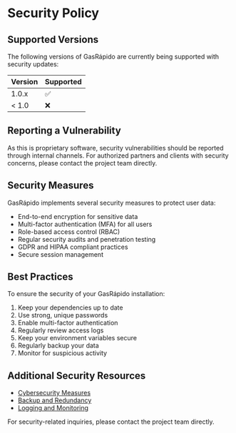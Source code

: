 # Security Policy

## Supported Versions

The following versions of GasRápido are currently being supported with security updates:

| Version | Supported          |
| ------- | ------------------ |
| 1.0.x   | :white_check_mark: |
| < 1.0   | :x:                |

## Reporting a Vulnerability

As this is proprietary software, security vulnerabilities should be reported through internal channels. For authorized partners and clients with security concerns, please contact the project team directly.

## Security Measures

GasRápido implements several security measures to protect user data:

- End-to-end encryption for sensitive data
- Multi-factor authentication (MFA) for all users
- Role-based access control (RBAC)
- Regular security audits and penetration testing
- GDPR and HIPAA compliant practices
- Secure session management

## Best Practices

To ensure the security of your GasRápido installation:

1. Keep your dependencies up to date
2. Use strong, unique passwords
3. Enable multi-factor authentication
4. Regularly review access logs
5. Keep your environment variables secure
6. Regularly backup your data
7. Monitor for suspicious activity

## Additional Security Resources

- [Cybersecurity Measures](./docs/security/CYBERSECURITY_MEASURES.md)
- [Backup and Redundancy](./docs/security/BACKUP_REDUNDANCY.md)
- [Logging and Monitoring](./docs/security/LOGGING_MONITORING.md)

For security-related inquiries, please contact the project team directly.